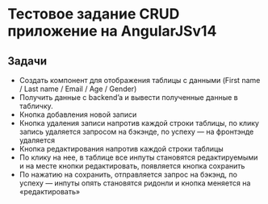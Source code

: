 # Тестовое задание CRUD приложение на AngularJSv14

## Задачи
- Создать компонент для отображения таблицы с данными (First name / Last name / Email / Age / Gender)
- Получить данные с backend’a и вывести полученные данные в табличку. 
- Кнопка добавления новой записи
- Кнопка удаления записи напротив каждой строки таблицы, по клику запись удаляется запросом на бэкэнде, по успеху — на фронтэнде удаляется
- Кнопка редактирования напротив каждой строки таблицы
- По клику на нее, в таблице все инпуты становятся редактируемыми и на месте кнопки редактировать, появляется кнопка сохранить
- По нажатию на сохранить, отправляется запрос на бэкэнд, по успеху — инпуты опять становятся ридонли и кнопка меняется на «редактировать»

